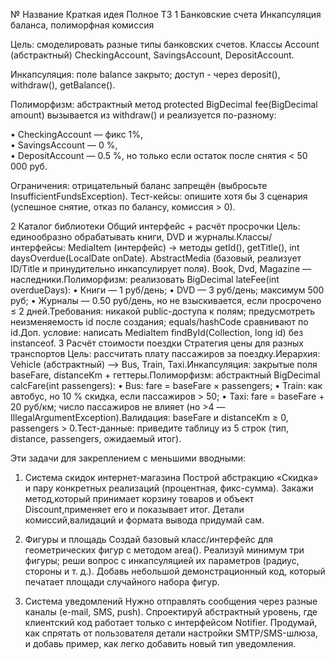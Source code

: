 №
Название
Краткая идея
Полное ТЗ
1
Банковские счета
Инкапсуляция баланса, полиморфная комиссия

Цель: смоделировать разные типы банковских счетов.
Классы  Account (абстрактный)  CheckingAccount, SavingsAccount, DepositAccount.

Инкапсуляция: поле balance закрыто;
доступ - через deposit(), withdraw(), getBalance().

Полиморфизм:
абстрактный метод protected BigDecimal fee(BigDecimal amount)
вызывается из withdraw() и реализуется по-разному:  

• CheckingAccount — фикс 1%,  
• SavingsAccount — 0 %,  
• DepositAccount — 0.5 %, но только если остаток после снятия < 50 000 руб.


Ограничения: отрицательный баланс запрещён (выбросьте InsufficientFundsException).
Тест-кейсы: 
опишите хотя бы 3 сценария (успешное снятие, отказ по балансу, комиссия > 0).

2
Каталог библиотеки
Общий интерфейс + расчёт просрочки
Цель: единообразно обрабатывать книги, DVD и журналы.Классы/интерфейсы:  MediaItem (интерфейс) → методы getId(), getTitle(), int daysOverdue(LocalDate onDate).  AbstractMedia (базовый, реализует ID/Title и принудительно инкапсулирует поля).  Book, Dvd, Magazine — наследники.Полиморфизм: реализовать BigDecimal lateFee(int overdueDays):  • Книги — 1 руб/день;  • DVD — 3 руб/день; максимум 500 руб;  • Журналы — 0.50 руб/день, но не взыскивается, если просрочено ≤ 2 дней.Требования: никакой public-доступа к полям; предусмотреть неизменяемость id после создания; equals/hashCode сравнивают по id.Доп. условие: написать MediaItem findById(Collection<MediaItem>, long id) без instanceof.
3
Расчёт стоимости поездки
Стратегия цены для разных транспортов
Цель: рассчитать плату пассажиров за поездку.Иерархия: Vehicle (абстрактный) ⟶ Bus, Train, Taxi.Инкапсуляция: закрытые поля baseFare, distanceKm + геттеры.Полиморфизм: абстрактный BigDecimal calcFare(int passengers):  • Bus: fare = baseFare × passengers;  • Train: как автобус, но 10 % скидка, если пассажиров > 50;  • Taxi: fare = baseFare + 20 руб/км; число пассажиров не влияет (но >4 — IllegalArgumentException).Валидация: baseFare и distanceKm ≥ 0, passengers > 0.Тест-данные: приведите таблицу из 5 строк (тип, distance, passengers, ожидаемый итог).


Эти задачи для закреплением с меньшими вводными:

1. Система скидок интернет-магазина
   Построй абстракцию «Скидка» и пару конкретных реализаций (процентная, фикс-сумма).
   Закажи метод,который принимает корзину товаров и объект Discount,применяет его и показывает итог.
   Детали комиссий,валидаций и формата вывода придумай сам.

2. Фигуры и площадь
   Создай базовый класс/интерфейс для геометрических фигур с методом area().
   Реализуй минимум три фигуры;
   реши вопрос с инкапсуляцией их параметров (радиус, стороны и т. д.).
   Добавь небольшой демонстрационный код, который печатает площади случайного набора фигур.

3. Система уведомлений
   Нужно отправлять сообщения через разные каналы (e-mail, SMS, push).
   Спроектируй абстрактный уровень, где клиентский код работает только с интерфейсом Notifier.
   Продумай, как спрятать от пользователя детали настройки SMTP/SMS-шлюза,
   и добавь пример,
   как легко добавить новый тип уведомления.